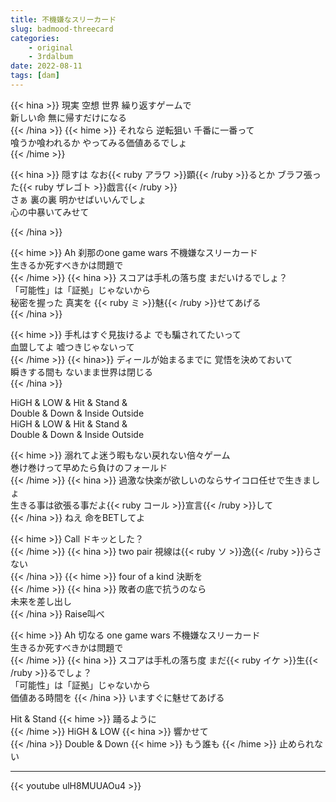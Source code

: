 ```yaml
---
title: 不機嫌なスリーカード
slug: badmood-threecard
categories: 
    - original
    - 3rdalbum
date: 2022-08-11
tags: [dam]
---
```


{{< hina >}}
現実 空想 世界 繰り返すゲームで  
新しい命 無に帰すだけになる  
{{< /hina >}}
{{< hime >}}
それなら 逆転狙い 千番に一番って  
喰うか喰われるか やってみる価値あるでしょ  
{{< /hime >}}

{{< hina >}}
隠すは なお{{< ruby アラワ >}}顕{{< /ruby >}}るとか ブラフ張った{{< ruby ザレゴト >}}戯言{{< /ruby >}}  
さぁ 裏の裏 明かせばいいんでしょ  
心の中暴いてみせて  

{{< /hina >}}

{{< hime >}}
Ah 刹那のone game wars 不機嫌なスリーカード  
生きるか死すべきかは問題で  
{{< /hime >}}
{{< hina >}}
スコアは手札の落ち度 まだいけるでしょ？  
「可能性」は「証拠」じゃないから  
秘密を握った 真実を {{< ruby ミ >}}魅{{< /ruby >}}せてあげる  
{{< /hina >}}

{{< hime >}}
手札はすぐ見抜けるよ でも騙されてたいって  
血盟してよ 嘘つきじゃないって  
{{< /hime >}}
{{< hina>}}
ディールが始まるまでに 覚悟を決めておいて  
瞬きする間も ないまま世界は閉じる  
{{< /hina >}}

HiGH & LOW & Hit & Stand &  
Double & Down & Inside Outside  
HiGH & LOW & Hit & Stand &  
Double & Down & Inside Outside  

{{< hime >}}
溺れてよ迷う暇もない戻れない倍々ゲーム  
巻け巻けって早めたら負けのフォールド  
{{< /hime >}}
{{< hina >}}
過激な快楽が欲しいのならサイコロ任せで生きましょ  
生きる事は欲張る事だよ{{< ruby コール >}}宣言{{< /ruby >}}して  
{{< /hina >}}
ねえ 命をBETしてよ  

{{< hime >}}
Call ドキッとした？  
{{< /hime >}}
{{< hina >}}
two pair 視線は{{< ruby ソ >}}逸{{< /ruby >}}らさない  
{{< /hina >}}
{{< hime >}}
four of a kind 決断を  
{{< /hime >}}
{{< hina >}}
敗者の底で抗うのなら  
未来を差し出し  
{{< /hina >}}
Raise叫べ  

{{< hime >}}
Ah 切なる one game wars 不機嫌なスリーカード  
生きるか死すべきかは問題で  
{{< /hime >}}
{{< hina >}}
スコアは手札の落ち度 まだ{{< ruby イケ >}}生{{< /ruby >}}るでしょ？  
「可能性」は「証拠」じゃないから  
価値ある時間を 
{{< /hina >}}
いますぐに魅せてあげる  

Hit & Stand 
{{< hime >}}
踊るように  
{{< /hime >}}
HiGH & LOW 
{{< hina >}}
響かせて  
{{< /hina >}}
Double & Down 
{{< hime >}}
もう誰も 
{{< /hime >}}
止められない  

---

{{< youtube ulH8MUUAOu4 >}}
